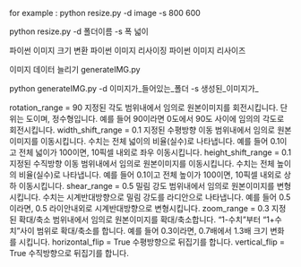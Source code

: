 for example :
python resize.py -d image -s 800 600

python resize.py -d 폴더이름 -s 폭 넓이

파이썬 이미지 크기 변환 
파이썬 이미지 리사이징
파이썬 이미지 리사이즈 

이미지 데이터 늘리기 generateIMG.py

python generateIMG.py -d 이미지가_들어있는_폴더 -s 생성된_이미지가_


rotation_range = 90
지정된 각도 범위내에서 임의로 원본이미지를 회전시킵니다. 단위는 도이며, 정수형입니다. 예를 들어 90이라면 0도에서 90도 사이에 임의의 각도로 회전시킵니다. 
width_shift_range = 0.1
지정된 수평방향 이동 범위내에서 임의로 원본이미지를 이동시킵니다. 수치는 전체 넓이의 비율(실수)로 나타냅니다. 예를 들어 0.1이고 전체 넓이가 100이면, 10픽셀 내외로 좌우 이동시킵니다. 
height_shift_range = 0.1
지정된 수직방향 이동 범위내에서 임의로 원본이미지를 이동시킵니다. 수치는 전체 높이의 비율(실수)로 나타냅니다. 예를 들어 0.1이고 전체 높이가 100이면, 10픽셀 내외로 상하 이동시킵니다. 
shear_range = 0.5
밀림 강도 범위내에서 임의로 원본이미지를 변형시킵니다. 수치는 시계반대방향으로 밀림 강도를 라디안으로 나타냅니다. 예를 들어 0.5이라면, 0.5 라이안내외로 시계반대방향으로 변형시킵니다. 
zoom_range = 0.3
지정된 확대/축소 범위내에서 임의로 원본이미지를 확대/축소합니다. “1-수치”부터 “1+수치”사이 범위로 확대/축소를 합니다. 예를 들어 0.3이라면, 0.7배에서 1.3배 크기 변화를 시킵니다. 
horizontal_flip = True
수평방향으로 뒤집기를 합니다. 
vertical_flip = True
수직방향으로 뒤집기를 합니다.

